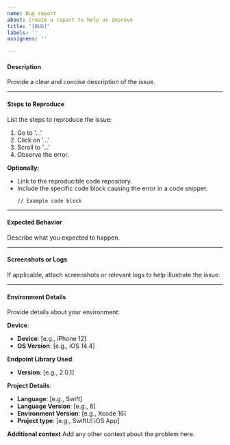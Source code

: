 ```yaml
---
name: Bug report
about: Create a report to help us improve
title: "[BUG]"
labels: ''
assignees: ''

---
```


#### **Description**
Provide a clear and concise description of the issue.

---

#### **Steps to Reproduce**
List the steps to reproduce the issue:
1. Go to '...'
2. Click on '...'
3. Scroll to '...'
4. Observe the error.

**Optionally:**
- Link to the reproducible code repository.
- Include the specific code block causing the error in a code snippet:
  ```code
  // Example code block
  ```

---

#### **Expected Behavior**
Describe what you expected to happen.

---

#### **Screenshots or Logs**
If applicable, attach screenshots or relevant logs to help illustrate the issue.

---

#### **Environment Details**
Provide details about your environment:

**Device**:
- **Device**: [e.g., iPhone 12]
- **OS Version**: [e.g., iOS 14.4]

**Endpoint Library Used**:
- **Version**: [e.g., 2.0.1]

**Project Details**:
- **Language**: [e.g., Swift]
- **Language Version**: [e.g., 6]
- **Environment Version**: [e.g., Xcode 16]
- **Project type**: [e.g., SwiftUI iOS App]

**Additional context**
Add any other context about the problem here.
